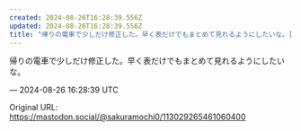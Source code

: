 ```yaml
---
created: 2024-08-26T16:28:39.556Z
updated: 2024-08-26T16:28:39.556Z
title: "帰りの電車で少しだけ修正した。早く表だけでもまとめて見れるようにしたいな。[...]"
---
```


<p>帰りの電車で少しだけ修正した。早く表だけでもまとめて見れるようにしたいな。</p>

&mdash; 2024-08-26 16:28:39 UTC

Original URL: https://mastodon.social/@sakuramochi0/113029265461060400
